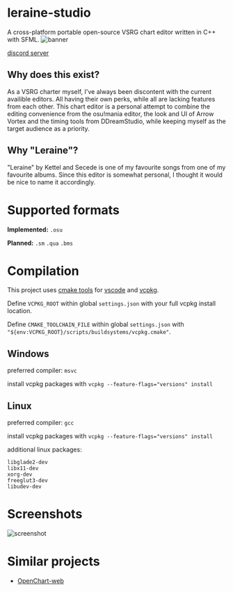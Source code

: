 # leraine-studio
A cross-platform portable open-source VSRG chart editor written in C++ with SFML.
![banner](https://i.imgur.com/fM2neAg.png "banner")

[discord server](https://discord.gg/BbhpkhF4XK)

## Why does this exist?
As a VSRG charter myself, I've always been discontent with the current availible editors. All having their own perks, while all are lacking features from each other. This chart editor is a personal attempt to combine the editing convenience from the osu!mania editor, the look and UI of Arrow Vortex and the timing tools from DDreamStudio, while keeping myself as the target audience as a priority. 
## Why "Leraine"?
"Leraine" by Kettel and Secede is one of my favourite songs from one of my favourite albums. Since this editor is somewhat personal, I thought it would be nice to name it accordingly.
# Supported formats
**Implemented:**
`.osu`

**Planned:**
`.sm`
`.qua`
`.bms`
# Compilation
This project uses [cmake tools](https://marketplace.visualstudio.com/items?itemName=ms-vscode.cmake-tools) for [vscode](https://code.visualstudio.com/) and [vcpkg](https://github.com/microsoft/vcpkg).

Define `VCPKG_ROOT` within global `settings.json` with your full vcpkg install location.

Define `CMAKE_TOOLCHAIN_FILE` within global `settings.json` with `"${env:VCPKG_ROOT}/scripts/buildsystems/vcpkg.cmake"`.

## **Windows**

preferred compiler: `msvc` 

install vcpkg packages with `vcpkg --feature-flags="versions" install`
## **Linux**

preferred compiler: `gcc`

install vcpkg packages with `vcpkg --feature-flags="versions" install`

additional linux packages:
```
libglade2-dev
libx11-dev
xorg-dev
freeglut3-dev
libudev-dev
```

# Screenshots

![screenshot](https://i.imgur.com/WmF2Gny.png "screenshot")

# Similar projects
* [OpenChart-web](https://github.com/OpenChartProject/OpenChart-web)
